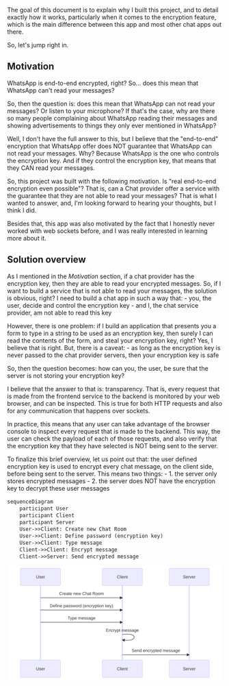 The goal of this document is to explain why I built this project, and to detail exactly how it works, particularly when it comes to the encryption feature, which is the main difference between this app and most other chat apps out there.

So, let's jump right in.

## Motivation

WhatsApp is end-to-end encrypted, right? So... does this mean that WhatsApp can't read your messages?


So, then the question is: does this mean that WhatsApp can not read your messages? Or listen to your microphone?
If that's the case, why are there so many people complaining about WhatsApp reading their messages and showing advertisements to things they only ever mentioned in WhatsApp?

Well, I don't have the full answer to this, but I believe that the "end-to-end" encryption that WhatsApp offer does NOT guarantee that WhatsApp can not read your messages. Why? Because WhatsApp is the one who controls the encryption key. And if they control the encryption key, that means that they CAN read your messages. 

So, this project was built with the following motivation. Is "real end-to-end encryption even possible"? That is, can a Chat provider offer a service with the guarantee that they are not able to read your messages? That is what I wanted to answer, and, I'm looking forward to hearing your thoughts, but I think I did.

Besides that, this app was also motivated by the fact that I honestly never worked with web sockets before, and I was really interested in learning more about it.

## Solution overview

As I mentioned in the *Motivation* section, if a chat provider has the encryption key, then they are able to read your encrypted messages. So, if I want to build a service that is not able to read your messages, the solution is obvious, right? I need to build a chat app in such a way that: 
    - you, the user, decide and control the encryption key
    - and I, the chat service provider, am not able to read this key

However, there is one problem: if I build an application that presents you a form to type in a string to be used as an encryption key, then surely I can read the contents of the form, and steal your encryption key, right? Yes, I believe that is right. But, there is a caveat:
    - as long as the encryption key is never passed to the chat provider servers, then your encryption key is safe

So, then the question becomes: how can you, the user, be sure that the server is not storing your encryption key?

I believe that the answer to that is: transparency. 
That is, every request that is made from the frontend service to the backend is monitored by your web browser, and can be inspected. This is true for both HTTP requests and also for any communication that happens over sockets.

In practice, this means that any user can take advantage of the browser console to inspect every request that is made to the backend. This way, the user can check the payload of each of those requests, and also verify that the encryption key that they have selected is NOT being sent to the server.

To finalize this brief overview, let us point out that: the user defined encryption key is used to encrypt every chat message, on the client side, before being sent to the server. This means two things:
    - 1. the server only stores encrypted messages
    - 2. the server does NOT have the encryption key to decrypt these user messages

```
sequenceDiagram
    participant User
    participant Client
    participant Server
    User->>Client: Create new Chat Room
    User->>Client: Define password (encryption key)
    User->>Client: Type message
    Client->>Client: Encrypt message
    Client->>Server: Send encrypted message
```

![basic encryption workflow](./imgs/basic-encryption-flow.svg)


## 